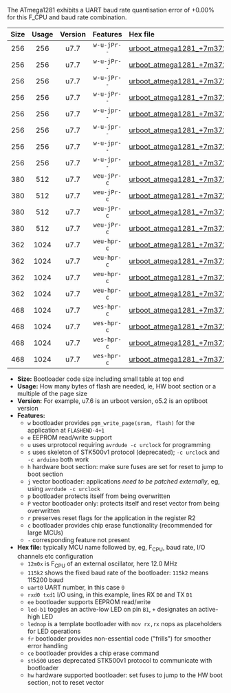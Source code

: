 The ATmega1281 exhibits a UART baud rate quantisation error of +0.00% for this F_CPU and baud rate combination.

|Size|Usage|Version|Features|Hex file|
|:-:|:-:|:-:|:-:|:--|
|256|256|u7.7|`w-u-jPr--`|[urboot_atmega1281_+7m3728x_+921k6_uart0_rxe0_txe1_led+b5.hex](https://raw.githubusercontent.com/stefanrueger/urboot.hex/main/mcus/atmega1281/external_oscillator/fcpu_+7m3728x/br_+921k6/urboot_atmega1281_+7m3728x_+921k6_uart0_rxe0_txe1_led+b5.hex)|
|256|256|u7.7|`w-u-jPr--`|[urboot_atmega1281_+7m3728x_+921k6_uart0_rxe0_txe1_lednop.hex](https://raw.githubusercontent.com/stefanrueger/urboot.hex/main/mcus/atmega1281/external_oscillator/fcpu_+7m3728x/br_+921k6/urboot_atmega1281_+7m3728x_+921k6_uart0_rxe0_txe1_lednop.hex)|
|256|256|u7.7|`w-u-jPr--`|[urboot_atmega1281_+7m3728x_+921k6_uart1_rxd2_txd3_led+b5.hex](https://raw.githubusercontent.com/stefanrueger/urboot.hex/main/mcus/atmega1281/external_oscillator/fcpu_+7m3728x/br_+921k6/urboot_atmega1281_+7m3728x_+921k6_uart1_rxd2_txd3_led+b5.hex)|
|256|256|u7.7|`w-u-jPr--`|[urboot_atmega1281_+7m3728x_+921k6_uart1_rxd2_txd3_lednop.hex](https://raw.githubusercontent.com/stefanrueger/urboot.hex/main/mcus/atmega1281/external_oscillator/fcpu_+7m3728x/br_+921k6/urboot_atmega1281_+7m3728x_+921k6_uart1_rxd2_txd3_lednop.hex)|
|256|256|u7.7|`w-u-jpr--`|[urboot_atmega1281_+7m3728x_+921k6_uart0_rxe0_txe1_led+b5_fr.hex](https://raw.githubusercontent.com/stefanrueger/urboot.hex/main/mcus/atmega1281/external_oscillator/fcpu_+7m3728x/br_+921k6/urboot_atmega1281_+7m3728x_+921k6_uart0_rxe0_txe1_led+b5_fr.hex)|
|256|256|u7.7|`w-u-jpr--`|[urboot_atmega1281_+7m3728x_+921k6_uart0_rxe0_txe1_lednop_fr.hex](https://raw.githubusercontent.com/stefanrueger/urboot.hex/main/mcus/atmega1281/external_oscillator/fcpu_+7m3728x/br_+921k6/urboot_atmega1281_+7m3728x_+921k6_uart0_rxe0_txe1_lednop_fr.hex)|
|256|256|u7.7|`w-u-jpr--`|[urboot_atmega1281_+7m3728x_+921k6_uart1_rxd2_txd3_led+b5_fr.hex](https://raw.githubusercontent.com/stefanrueger/urboot.hex/main/mcus/atmega1281/external_oscillator/fcpu_+7m3728x/br_+921k6/urboot_atmega1281_+7m3728x_+921k6_uart1_rxd2_txd3_led+b5_fr.hex)|
|256|256|u7.7|`w-u-jpr--`|[urboot_atmega1281_+7m3728x_+921k6_uart1_rxd2_txd3_lednop_fr.hex](https://raw.githubusercontent.com/stefanrueger/urboot.hex/main/mcus/atmega1281/external_oscillator/fcpu_+7m3728x/br_+921k6/urboot_atmega1281_+7m3728x_+921k6_uart1_rxd2_txd3_lednop_fr.hex)|
|380|512|u7.7|`weu-jPr-c`|[urboot_atmega1281_+7m3728x_+921k6_uart0_rxe0_txe1_ee_led+b5_fr_ce.hex](https://raw.githubusercontent.com/stefanrueger/urboot.hex/main/mcus/atmega1281/external_oscillator/fcpu_+7m3728x/br_+921k6/urboot_atmega1281_+7m3728x_+921k6_uart0_rxe0_txe1_ee_led+b5_fr_ce.hex)|
|380|512|u7.7|`weu-jPr-c`|[urboot_atmega1281_+7m3728x_+921k6_uart0_rxe0_txe1_ee_lednop_fr_ce.hex](https://raw.githubusercontent.com/stefanrueger/urboot.hex/main/mcus/atmega1281/external_oscillator/fcpu_+7m3728x/br_+921k6/urboot_atmega1281_+7m3728x_+921k6_uart0_rxe0_txe1_ee_lednop_fr_ce.hex)|
|380|512|u7.7|`weu-jPr-c`|[urboot_atmega1281_+7m3728x_+921k6_uart1_rxd2_txd3_ee_led+b5_fr_ce.hex](https://raw.githubusercontent.com/stefanrueger/urboot.hex/main/mcus/atmega1281/external_oscillator/fcpu_+7m3728x/br_+921k6/urboot_atmega1281_+7m3728x_+921k6_uart1_rxd2_txd3_ee_led+b5_fr_ce.hex)|
|380|512|u7.7|`weu-jPr-c`|[urboot_atmega1281_+7m3728x_+921k6_uart1_rxd2_txd3_ee_lednop_fr_ce.hex](https://raw.githubusercontent.com/stefanrueger/urboot.hex/main/mcus/atmega1281/external_oscillator/fcpu_+7m3728x/br_+921k6/urboot_atmega1281_+7m3728x_+921k6_uart1_rxd2_txd3_ee_lednop_fr_ce.hex)|
|362|1024|u7.7|`weu-hpr-c`|[urboot_atmega1281_+7m3728x_+921k6_uart0_rxe0_txe1_ee_led+b5_fr_ce_hw.hex](https://raw.githubusercontent.com/stefanrueger/urboot.hex/main/mcus/atmega1281/external_oscillator/fcpu_+7m3728x/br_+921k6/urboot_atmega1281_+7m3728x_+921k6_uart0_rxe0_txe1_ee_led+b5_fr_ce_hw.hex)|
|362|1024|u7.7|`weu-hpr-c`|[urboot_atmega1281_+7m3728x_+921k6_uart0_rxe0_txe1_ee_lednop_fr_ce_hw.hex](https://raw.githubusercontent.com/stefanrueger/urboot.hex/main/mcus/atmega1281/external_oscillator/fcpu_+7m3728x/br_+921k6/urboot_atmega1281_+7m3728x_+921k6_uart0_rxe0_txe1_ee_lednop_fr_ce_hw.hex)|
|362|1024|u7.7|`weu-hpr-c`|[urboot_atmega1281_+7m3728x_+921k6_uart1_rxd2_txd3_ee_led+b5_fr_ce_hw.hex](https://raw.githubusercontent.com/stefanrueger/urboot.hex/main/mcus/atmega1281/external_oscillator/fcpu_+7m3728x/br_+921k6/urboot_atmega1281_+7m3728x_+921k6_uart1_rxd2_txd3_ee_led+b5_fr_ce_hw.hex)|
|362|1024|u7.7|`weu-hpr-c`|[urboot_atmega1281_+7m3728x_+921k6_uart1_rxd2_txd3_ee_lednop_fr_ce_hw.hex](https://raw.githubusercontent.com/stefanrueger/urboot.hex/main/mcus/atmega1281/external_oscillator/fcpu_+7m3728x/br_+921k6/urboot_atmega1281_+7m3728x_+921k6_uart1_rxd2_txd3_ee_lednop_fr_ce_hw.hex)|
|468|1024|u7.7|`wes-hpr-c`|[urboot_atmega1281_+7m3728x_+921k6_uart0_rxe0_txe1_ee_led+b5_fr_ce_stk500_hw.hex](https://raw.githubusercontent.com/stefanrueger/urboot.hex/main/mcus/atmega1281/external_oscillator/fcpu_+7m3728x/br_+921k6/urboot_atmega1281_+7m3728x_+921k6_uart0_rxe0_txe1_ee_led+b5_fr_ce_stk500_hw.hex)|
|468|1024|u7.7|`wes-hpr-c`|[urboot_atmega1281_+7m3728x_+921k6_uart0_rxe0_txe1_ee_lednop_fr_ce_stk500_hw.hex](https://raw.githubusercontent.com/stefanrueger/urboot.hex/main/mcus/atmega1281/external_oscillator/fcpu_+7m3728x/br_+921k6/urboot_atmega1281_+7m3728x_+921k6_uart0_rxe0_txe1_ee_lednop_fr_ce_stk500_hw.hex)|
|468|1024|u7.7|`wes-hpr-c`|[urboot_atmega1281_+7m3728x_+921k6_uart1_rxd2_txd3_ee_led+b5_fr_ce_stk500_hw.hex](https://raw.githubusercontent.com/stefanrueger/urboot.hex/main/mcus/atmega1281/external_oscillator/fcpu_+7m3728x/br_+921k6/urboot_atmega1281_+7m3728x_+921k6_uart1_rxd2_txd3_ee_led+b5_fr_ce_stk500_hw.hex)|
|468|1024|u7.7|`wes-hpr-c`|[urboot_atmega1281_+7m3728x_+921k6_uart1_rxd2_txd3_ee_lednop_fr_ce_stk500_hw.hex](https://raw.githubusercontent.com/stefanrueger/urboot.hex/main/mcus/atmega1281/external_oscillator/fcpu_+7m3728x/br_+921k6/urboot_atmega1281_+7m3728x_+921k6_uart1_rxd2_txd3_ee_lednop_fr_ce_stk500_hw.hex)|

- **Size:** Bootloader code size including small table at top end
- **Usage:** How many bytes of flash are needed, ie, HW boot section or a multiple of the page size
- **Version:** For example, u7.6 is an urboot version, o5.2 is an optiboot version
- **Features:**
  + `w` bootloader provides `pgm_write_page(sram, flash)` for the application at `FLASHEND-4+1`
  + `e` EEPROM read/write support
  + `u` uses urprotocol requiring `avrdude -c urclock` for programming
  + `s` uses skeleton of STK500v1 protocol (deprecated); `-c urclock` and `-c arduino` both work
  + `h` hardware boot section: make sure fuses are set for reset to jump to boot section
  + `j` vector bootloader: applications *need to be patched externally*, eg, using `avrdude -c urclock`
  + `p` bootloader protects itself from being overwritten
  + `P` vector bootloader only: protects itself and reset vector from being overwritten
  + `r` preserves reset flags for the application in the register R2
  + `c` bootloader provides chip erase functionality (recommended for large MCUs)
  + `-` corresponding feature not present
- **Hex file:** typically MCU name followed by, eg, F<sub>CPU</sub>, baud rate, I/O channels etc configuration
  + `12m0x` is F<sub>CPU</sub> of an external oscillator, here 12.0 MHz
  + `115k2` shows the fixed baud rate of the bootloader: `115k2` means 115200 baud
  + `uart0` UART number, in this case `0`
  + `rxd0 txd1` I/O using, in this example, lines RX `D0` and TX `D1`
  + `ee` bootloader supports EEPROM read/write
  + `led-b1` toggles an active-low LED on pin `B1`, `+` designates an active-high LED
  + `lednop` is a template bootloader with `mov rx,rx` nops as placeholders for LED operations
  + `fr` bootloader provides non-essential code ("frills") for smoother error handling
  + `ce` bootloader provides a chip erase command
  + `stk500` uses deprecated STK500v1 protocol to communicate with bootloader
  + `hw` hardware supported bootloader: set fuses to jump to the HW boot section, not to reset vector
